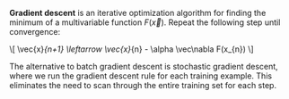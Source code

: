 **Gradient descent** is an iterative optimization algorithm for finding the minimum of a multivariable function $F(\vec{x})$. Repeat the following step until convergence:

\\[
\vec{x}_{n+1} \leftarrow \vec{x}_{n} - \alpha \vec\nabla F(x_{n})
\\]

The alternative to batch gradient descent is stochastic gradient descent, where we run the gradient descent rule for each training example. This eliminates the need to scan through the entire training set for each step.